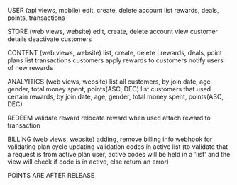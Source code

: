USER (api views, mobile)
edit, create, delete account
list rewards, deals, points, transactions


STORE (web views, website)
edit, create, delete account
view customer details
deactivate customers



CONTENT (web views, website)
list, create, delete | rewards, deals, point plans
list transactions customers
apply rewards to customers
notify users of new rewards 



ANALYITICS (web views, website)
list all customers, by join date, age, gender, total money spent, points(ASC, DEC)
list customers that used certain rewards, by join date, age, gender, total money spent, points(ASC, DEC)



REDEEM
validate reward
relocate reward when used
attach reward to transaction



BILLING (web views, website)
adding, remove billing info
webhook for validating plan cycle
updating validation codes in active list
(to validate that a request is from active plan user, active codes will be held in a 'list' and the view will check if code is in active, else return an error)


POINTS ARE AFTER RELEASE
